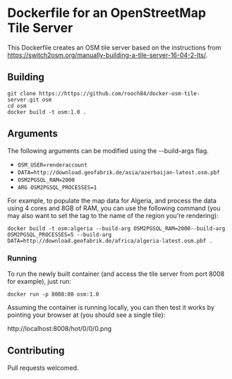 # Dockerfile for an OpenStreetMap Tile Server

This Dockerfile creates an OSM tile server based on the instructions from https://switch2osm.org/manually-building-a-tile-server-16-04-2-lts/.

## Building

```
git clone https://https://github.com/rooch84/docker-osm-tile-server.git osm
cd osm
docker build -t osm:1.0 .
```

## Arguments

The following arguments can be modified using the --build-args flag.

 - `OSM_USER=renderaccount`
 - `DATA=http://download.geofabrik.de/asia/azerbaijan-latest.osm.pbf`
 - `OSM2PGSQL_RAM=2000`
 - `ARG OSM2PGSQL_PROCESSES=1`

For example, to populate the map data for Algeria, and process the data using 4 cores and 8GB of RAM, you can use the following command (you may also want to set the tag to the name of the region you're rendering):

`docker build -t osm:algeria --build-arg OSM2PGSQL_RAM=2000--build-arg OSM2PGSQL_PROCESSES=5 --build-arg DATA=http://download.geofabrik.de/africa/algeria-latest.osm.pbf .`

### Running

To run the newly built container (and access the tile server from port 8008 for example), just run:

`docker run -p 8008:80 osm:1.0`

Assuming the container is running locally, you can then test it works by pointing your browser at (you should see a single tile):

http://localhost:8008/hot/0/0/0.png

## Contributing

Pull requests welcomed.

